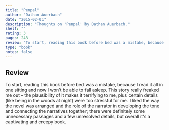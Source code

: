 ```yaml
---
title: "Penpal"
author: "Dathan Auerbach"
date: "2015-02-01"
description: "Thoughts on 'Penpal' by Dathan Auerbach."
shelf: ""
rating: 3
pages: 243
review: "To start, reading this book before bed was a mistake, because I read it all in one sitting and now I won't be able to fall asleep. This story really freaked me out – the plausibility of it makes it terrifying to me, plus certain details (like being in the woods at night) were too stressful for me. I liked the way the novel was arranged and the role of the narrator in developing the tone and connecting the narratives together; there were definitely some unnecessary passages and a few unresolved details, but overall it's a captivating and creepy book."
type: "book"
notes: false
---
```


## Review

To start, reading this book before bed was a mistake, because I read it all in one sitting and now I won't be able to fall asleep. This story really freaked me out – the plausibility of it makes it terrifying to me, plus certain details (like being in the woods at night) were too stressful for me. I liked the way the novel was arranged and the role of the narrator in developing the tone and connecting the narratives together; there were definitely some unnecessary passages and a few unresolved details, but overall it's a captivating and creepy book.
